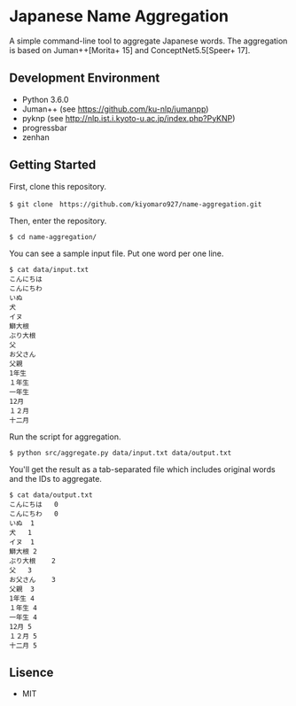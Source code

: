 # Japanese Name Aggregation

A simple command-line tool to aggregate Japanese words.
The aggregation is based on Juman++[Morita+ 15] and ConceptNet5.5[Speer+ 17].

## Development Environment

- Python 3.6.0
- Juman++ (see https://github.com/ku-nlp/jumanpp)
- pyknp (see http://nlp.ist.i.kyoto-u.ac.jp/index.php?PyKNP)
- progressbar
- zenhan

## Getting Started

First, clone this repository.

```
$ git clone　https://github.com/kiyomaro927/name-aggregation.git
```

Then, enter the repository.

```
$ cd name-aggregation/
```

You can see a sample input file. Put one word per one line.

```
$ cat data/input.txt
こんにちは
こんにちわ
いぬ
犬
イヌ
鰤大根
ぶり大根
父
お父さん
父親
1年生
１年生
一年生
12月
１２月
十二月
```

Run the script for aggregation.

```
$ python src/aggregate.py data/input.txt data/output.txt
```

You'll get the result as a tab-separated file which includes original words and the IDs to aggregate.

```
$ cat data/output.txt
こんにちは	0
こんにちわ	0
いぬ	1
犬	1
イヌ	1
鰤大根	2
ぶり大根	2
父	3
お父さん	3
父親	3
1年生	4
１年生	4
一年生	4
12月	5
１２月	5
十二月	5
```

## Lisence

- MIT
